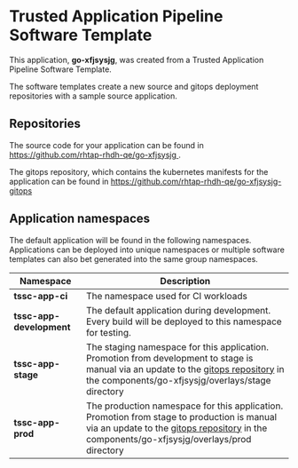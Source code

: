 # Trusted Application Pipeline Software Template

This application, **go-xfjsysjg**, was created from a Trusted Application Pipeline Software Template.

The software templates create a new source and gitops deployment repositories with a sample source application. 

## Repositories

The source code for your application can be found in [https://github.com/rhtap-rhdh-qe/go-xfjsysjg ](https://github.com/rhtap-rhdh-qe/go-xfjsysjg ).
 
The gitops repository, which contains the kubernetes manifests for the application can be found in 
[https://github.com/rhtap-rhdh-qe/go-xfjsysjg-gitops ](https://github.com/rhtap-rhdh-qe/go-xfjsysjg-gitops ) 

## Application namespaces 

The default application will be found in the following namespaces. Applications can be deployed into unique namespaces or multiple software templates can also bet generated into the same group namespaces.  

|  Namespace   |  Description   |  
| -------- | -------- |
| **tssc-app-ci** | The namespace used for CI workloads |
| **tssc-app-development** | The default application during development. Every build will be deployed to this namespace for testing. |
| **tssc-app-stage** | The staging namespace for this application. Promotion from development to stage is manual via an update to the [gitops repository](https://github.com/rhtap-rhdh-qe/go-xfjsysjg-gitops ) in the components/go-xfjsysjg/overlays/stage directory |
| **tssc-app-prod** | The production namespace for this application. Promotion from stage to production is manual via an update to the [gitops repository](https://github.com/rhtap-rhdh-qe/go-xfjsysjg-gitops ) in the components/go-xfjsysjg/overlays/prod directory |
